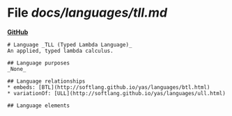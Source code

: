 # File _docs/languages/tll.md_
**[GitHub](https://github.com/softlang/yas/blob/master/docs/languages/tll.md)**
```
# Language _TLL (Typed Lambda Language)_
An applied, typed lambda calculus.

## Language purposes
_None_

## Language relationships
* embeds: [BTL](http://softlang.github.io/yas/languages/btl.html)
* variationOf: [ULL](http://softlang.github.io/yas/languages/ull.html)

## Language elements
```
